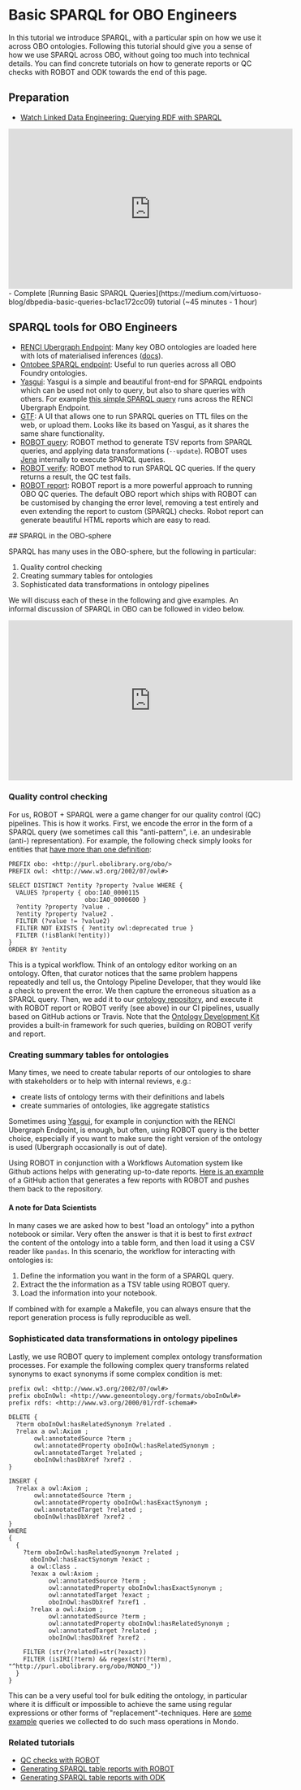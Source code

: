 # Basic SPARQL for OBO Engineers

In this tutorial we introduce SPARQL, with a particular spin on how we use it across OBO ontologies. Following this tutorial should give you a sense of how we use SPARQL across OBO, without going too much into technical details. You can find concrete tutorials on how to generate reports or QC checks with ROBOT and ODK towards the end of this page.

## Preparation

- [Watch Linked Data Engineering: Querying RDF with SPARQL](https://www.youtube.com/watch?v=eWgglavS_VE&list=PLoOmvuyo5UAfY6jb46jCpMoqb-dbVewxg&index=25&ab_channel=OpenHPITutorials)
<iframe width="560" height="315" src="https://www.youtube.com/embed/eWgglavS_VE" title="YouTube video player" frameborder="0" allow="accelerometer; autoplay; clipboard-write; encrypted-media; gyroscope; picture-in-picture" allowfullscreen></iframe>
- Complete [Running Basic SPARQL Queries](https://medium.com/virtuoso-blog/dbpedia-basic-queries-bc1ac172cc09) tutorial (~45 minutes - 1 hour)

## SPARQL tools for OBO Engineers

- [RENCI Ubergraph Endpoint](https://api.triplydb.com/s/PHnGm2l5t): Many key OBO ontologies are loaded here with lots of materialised inferences ([docs](https://github.com/INCATools/ubergraph/)).
- [Ontobee SPARQL endpoint](http://www.ontobee.org/sparql): Useful to run queries across all OBO Foundry ontologies.
- [Yasgui](https://yasgui.triply.cc/): Yasgui is a simple and beautiful front-end for SPARQL endpoints which can be used not only to query, but also to share queries with others. For example [this simple SPARQL query](https://api.triplydb.com/s/r36KJ3x-D) runs across the RENCI Ubergraph Endpoint.
- [GTF](https://sparql.gtf.fyi): A UI that allows one to run SPARQL queries on TTL files on the web, or upload them. Looks like its based on Yasgui, as it shares the same share functionality.
- [ROBOT query](http://robot.obolibrary.org/query): ROBOT method to generate TSV reports from SPARQL queries, and applying data transformations (`--update`). ROBOT uses [Jena](https://jena.apache.org/tutorials/sparql.html) internally to execute SPARQL queries.
- [ROBOT verify](http://robot.obolibrary.org/verify): ROBOT method to run SPARQL QC queries. If the query returns a result, the QC test fails.
- [ROBOT report](http://robot.obolibrary.org/report): ROBOT report is a more powerful approach to running OBO QC queries. The default OBO report which ships with ROBOT can be customised by changing the error level, removing a test entirely and even extending the report to custom (SPARQL) checks. Robot report can generate beautiful HTML reports which are easy to read.

## SPARQL in the OBO-sphere

SPARQL has many uses in the OBO-sphere, but the following in particular:

1. Quality control checking
2. Creating summary tables for ontologies
3. Sophisticated data transformations in ontology pipelines

We will discuss each of these in the following and give examples. An informal discussion of SPARQL in OBO can be followed in video below.

<iframe width="560" height="315" src="https://www.youtube.com/embed/ClYYke6c3tk" title="YouTube video player" frameborder="0" allow="accelerometer; autoplay; clipboard-write; encrypted-media; gyroscope; picture-in-picture" allowfullscreen></iframe>

### Quality control checking

For us, ROBOT + SPARQL were a game changer for our quality control (QC) pipelines. This is how it works. First, we encode the error in the form of a SPARQL query (we sometimes call this "anti-pattern", i.e. an undesirable (anti-) representation). For example, the following check simply looks for entities that [have more than one definition](http://robot.obolibrary.org/report_queries/multiple_definitions):

```
PREFIX obo: <http://purl.obolibrary.org/obo/>
PREFIX owl: <http://www.w3.org/2002/07/owl#>

SELECT DISTINCT ?entity ?property ?value WHERE {
  VALUES ?property { obo:IAO_0000115
                     obo:IAO_0000600 }
  ?entity ?property ?value .
  ?entity ?property ?value2 .
  FILTER (?value != ?value2)
  FILTER NOT EXISTS { ?entity owl:deprecated true }
  FILTER (!isBlank(?entity))
}
ORDER BY ?entity
```

This is a typical workflow. Think of an ontology editor working on an ontology. Often, that curator notices that the same problem happens repeatedly and tell us, the Ontology Pipeline Developer, that they would like a check to prevent the error. We then capture the erroneous situation as a SPARQL query. Then, we add it to our [ontology repository](https://github.com/monarch-initiative/mondo/tree/master/src/sparql/qc), and execute it with ROBOT report or ROBOT verify (see above) in our CI pipelines, usually based on GitHub actions or Travis. Note that the [Ontology Development Kit](https://github.com/INCATools/ontology-development-kit) provides a built-in framework for such queries, building on ROBOT verify and report.

### Creating summary tables for ontologies

Many times, we need to create tabular reports of our ontologies to share with stakeholders or to help with internal reviews, e.g.:

- create lists of ontology terms with their definitions and labels
- create summaries of ontologies, like aggregate statistics

Sometimes using [Yasgui](https://yasgui.triply.cc/), for example in conjunction with the RENCI Ubergraph Endpoint, is enough, but often, using ROBOT query is the better choice, especially if you want to make sure the right version of the ontology is used (Ubergraph occasionally is out of date).

Using ROBOT in conjunction with a Workflows Automation system like Github actions helps with generating up-to-date reports. [Here is an example](https://github.com/monarch-initiative/mondo/blob/master/.github/workflows/diff.yaml) of a GitHub action that generates a few reports with ROBOT and pushes them back to the repository.

#### A note for Data Scientists

In many cases we are asked how to best "load an ontology" into a python notebook or similar. Very often the answer is that it is best to first _extract_ the content of the ontology into a table form, and then load it using a CSV reader like `pandas`. In this scenario, the workflow for interacting with ontologies is:

1. Define the information you want in the form of a SPARQL query.
1. Extract the the information as a TSV table using ROBOT query.
1. Load the information into your notebook.

If combined with for example a Makefile, you can always ensure that the report generation process is fully reproducible as well.

### Sophisticated data transformations in ontology pipelines

Lastly, we use ROBOT query to implement complex ontology transformation processes. For example the following complex query transforms related synonyms to exact synonyms if some complex condition is met:

```
prefix owl: <http://www.w3.org/2002/07/owl#>
prefix oboInOwl: <http://www.geneontology.org/formats/oboInOwl#>
prefix rdfs: <http://www.w3.org/2000/01/rdf-schema#>

DELETE {
  ?term oboInOwl:hasRelatedSynonym ?related .
  ?relax a owl:Axiom ;
       owl:annotatedSource ?term ;
       owl:annotatedProperty oboInOwl:hasRelatedSynonym ;
       owl:annotatedTarget ?related ;
       oboInOwl:hasDbXref ?xref2 .
}

INSERT {
  ?relax a owl:Axiom ;
       owl:annotatedSource ?term ;
       owl:annotatedProperty oboInOwl:hasExactSynonym ;
       owl:annotatedTarget ?related ;
       oboInOwl:hasDbXref ?xref2 .
}
WHERE
{
  {
    ?term oboInOwl:hasRelatedSynonym ?related ;
      oboInOwl:hasExactSynonym ?exact ;
      a owl:Class .
      ?exax a owl:Axiom ;
           owl:annotatedSource ?term ;
           owl:annotatedProperty oboInOwl:hasExactSynonym ;
           owl:annotatedTarget ?exact ;
           oboInOwl:hasDbXref ?xref1 .
      ?relax a owl:Axiom ;
           owl:annotatedSource ?term ;
           owl:annotatedProperty oboInOwl:hasRelatedSynonym ;
           owl:annotatedTarget ?related ;
           oboInOwl:hasDbXref ?xref2 .

    FILTER (str(?related)=str(?exact))
    FILTER (isIRI(?term) && regex(str(?term), "^http://purl.obolibrary.org/obo/MONDO_"))
  }
}
```

This can be a very useful tool for bulk editing the ontology, in particular where it is difficult or impossible to achieve the same using regular expressions or other forms of "replacement"-techniques. Here are [some example](https://github.com/monarch-initiative/mondo/tree/master/src/sparql/update) queries we collected to do such mass operations in Mondo.

### Related tutorials

- [QC checks with ROBOT](robot-tutorial-qc.md)
- [Generating SPARQL table reports with ROBOT](sparql-report-robot.md)
- [Generating SPARQL table reports with ODK](sparql-report-odk.md)
